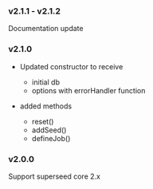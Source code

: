 ### v2.1.1 - v2.1.2
Documentation update

### v2.1.0

* Updated constructor to receive 
  * initial db
  * options with errorHandler function

* added methods
  * reset()
  * addSeed()
  * defineJob()
  
### v2.0.0
Support superseed core 2.x 